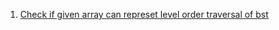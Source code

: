 1. [Check if given array can represet level order traversal of bst](https://www.geeksforgeeks.org/check-given-array-can-represent-level-order-traversal-binary-search-tree/)